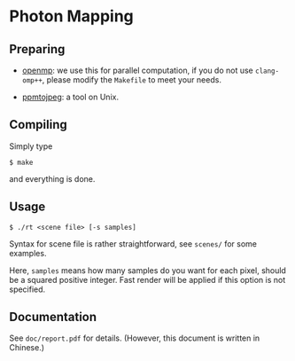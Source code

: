 # Photon Mapping

## Preparing

- [openmp](http://openmp.org/wp/openmp-compilers/): we use this for parallel computation, if you do not use `clang-omp++`, please modify the `Makefile` to meet your needs.

- [ppmtojpeg](http://netpbm.sourceforge.net/doc/index.html): a tool on Unix.

## Compiling

Simply type 

    $ make

and everything is done.

## Usage

    $ ./rt <scene file> [-s samples]

Syntax for scene file is rather straightforward, see `scenes/` for some examples.

Here, `samples` means how many samples do you want for each pixel, should be a squared positive integer. Fast render will be applied if this option is not specified.

## Documentation

See `doc/report.pdf` for details. (However, this document is written in Chinese.)